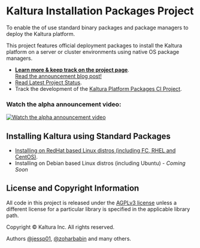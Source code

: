 # Kaltura Installation Packages Project
To enable the of use standard binary packages and package managers to deploy the Kaltura platform.

This project features official deployment packages to install the Kaltura platform on a server or cluster environments using native OS package managers.

* **[Learn more & keep track on the project page](http://kaltura.github.io/platform-install-packages/)**.    
[Read the announcement blog post!](http://blog.kaltura.org/introducing-kipp-kaltura-install-made-simple)   
* [Read Latest Project Status](https://github.com/kaltura/platform-install-packages/blob/master/doc/project-status-updates.md).
* Track the development of the [Kaltura Platform Packages CI Project](https://github.com/kaltura/platform-continuous-integration).

### Watch the alpha announcement video:
[![Watch the alpha announcement video](http://kaltura.github.io/platform-install-packages/images/news/1st-alpha-video-thumb.png "Watch the alpha announcement video")](http://bit.ly/1fIsdmY)


## Installing Kaltura using Standard Packages
* [Installing on RedHat based Linux distros (including FC, RHEL and CentOS)](https://github.com/kaltura/platform-install-packages/blob/master/doc/install-kaltura-redhat-based.md).
* Installing on Debian based Linux distros (including Ubuntu) - *Coming Soon*


## License and Copyright Information
All code in this project is released under the [AGPLv3 license](http://www.gnu.org/licenses/agpl-3.0.html) unless a different license for a particular library is specified in the applicable library path. 

Copyright © Kaltura Inc. All rights reserved.

Authors [@jessp01](https://github.com/jessp01), [@zoharbabin](https://github.com/zoharbabin) and many others.
